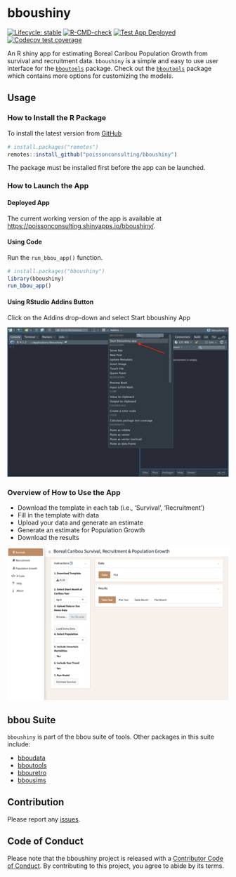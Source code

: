 
<!-- README.md is generated from README.Rmd. Please edit that file -->

# bboushiny

<!-- badges: start -->

[![Lifecycle:
stable](https://img.shields.io/badge/lifecycle-stable-brightgreen.svg)](https://lifecycle.r-lib.org/articles/stages.html#stable)
[![R-CMD-check](https://github.com/poissonconsulting/bboushiny/actions/workflows/R-CMD-check.yaml/badge.svg)](https://github.com/poissonconsulting/bboushiny/actions/workflows/R-CMD-check.yaml)
[![Test App
Deployed](https://github.com/poissonconsulting/bboushiny/workflows/deploy-app/badge.svg)](https://github.com/poissonconsulting/bboushiny/actions)
[![Codecov test
coverage](https://codecov.io/gh/poissonconsulting/bboushiny/branch/main/graph/badge.svg)](https://app.codecov.io/gh/poissonconsulting/bboushiny?branch=main)
<!-- badges: end -->

An R shiny app for estimating Boreal Caribou Population Growth from
survival and recruitment data. `bboushiny` is a simple and easy to use
user interface for the
[`bboutools`](https://github.com/poissonconsulting/bboutools) package.
Check out the
[`bboutools`](https://github.com/poissonconsulting/bboutools) package
which contains more options for customizing the models.

## Usage

### How to Install the R Package

To install the latest version from
[GitHub](https://github.com/poissonconsulting/bboushiny)

``` r
# install.packages("remotes")
remotes::install_github("poissonconsulting/bboushiny")
```

The package must be installed first before the app can be launched.

### How to Launch the App

#### Deployed App

The current working version of the app is available at
<https://poissonconsulting.shinyapps.io/bboushiny/>.

#### Using Code

Run the `run_bbou_app()` function.

``` r
# install.packages("bboushiny")
library(bboushiny)
run_bbou_app()
```

#### Using RStudio Addins Button

Click on the Addins drop-down and select Start bboushiny App

<img src="man/figures/addins.png" alt="addin-screenshot" width="600"/>

### Overview of How to Use the App

- Download the template in each tab (i.e., ‘Survival’, ‘Recruitment’)
- Fill in the template with data
- Upload your data and generate an estimate
- Generate an estimate for Population Growth
- Download the results

<img src="man/figures/app-home-page.png" alt="app-home-screenshot"/>

## bbou Suite

`bboushiny` is part of the bbou suite of tools. Other packages in this
suite include:

- [bboudata](https://github.com/poissonconsulting/bboudata)
- [bboutools](https://github.com/poissonconsulting/bboutools)
- [bbouretro](https://github.com/poissonconsulting/bbouretro)
- [bbousims](https://github.com/poissonconsulting/bbousims)

## Contribution

Please report any
[issues](https://github.com/poissonconsulting/bboushiny/issues).

## Code of Conduct

Please note that the bboushiny project is released with a [Contributor
Code of
Conduct](https://contributor-covenant.org/version/2/0/CODE_OF_CONDUCT.html).
By contributing to this project, you agree to abide by its terms.
